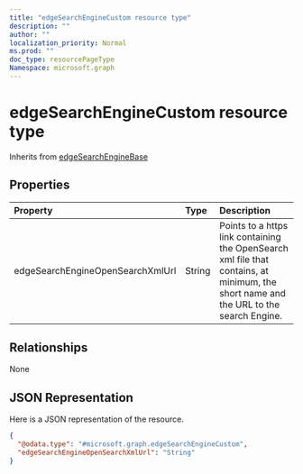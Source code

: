 ```yaml
---
title: "edgeSearchEngineCustom resource type"
description: ""
author: ""
localization_priority: Normal
ms.prod: ""
doc_type: resourcePageType
Namespace: microsoft.graph
---
```



# edgeSearchEngineCustom resource type




Inherits from [edgeSearchEngineBase](../resources/edgeSearchEngineBase.md)

## Properties
|Property|Type|Description|
|:---|:---|:---|
|edgeSearchEngineOpenSearchXmlUrl|String|Points to a https link containing the OpenSearch xml file that contains, at minimum, the short name and the URL to the search Engine.|

## Relationships
None

## JSON Representation
Here is a JSON representation of the resource.
<!-- {
  "blockType": "resource",
  "@odata.type": "microsoft.graph.edgeSearchEngineCustom"
}
-->
``` json
{
  "@odata.type": "#microsoft.graph.edgeSearchEngineCustom",
  "edgeSearchEngineOpenSearchXmlUrl": "String"
}
```

